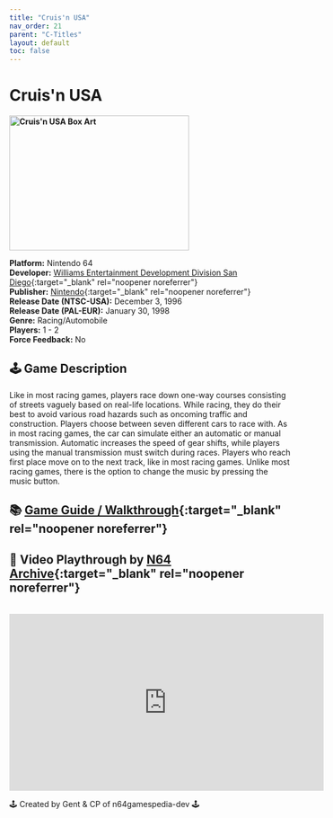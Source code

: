 ```yaml
---
title: "Cruis'n USA"
nav_order: 21
parent: "C-Titles"
layout: default
toc: false
---
```


# Cruis'n USA

<b>
<img src="https://images.launchbox-app.com/157cfea8-e287-410a-a502-a71531d6af39.jpg" alt="Cruis'n USA Box Art" width="320" height="240" />
</b>

**Platform:** Nintendo 64  
**Developer:** [Williams Entertainment Development Division San Diego](https://en.wikipedia.org/wiki/Midway_Studios_San_Diego){:target="_blank" rel="noopener noreferrer"}  
**Publisher:** [Nintendo](https://en.wikipedia.org/wiki/Nintendo){:target="_blank" rel="noopener noreferrer"}  
**Release Date (NTSC-USA):** December 3, 1996  
**Release Date (PAL-EUR):** January 30, 1998  
**Genre:** Racing/Automobile  
**Players:** 1 - 2  
**Force Feedback:** No  

## 🕹️ Game Description  
Like in most racing games, players race down one-way courses consisting of streets vaguely based on real-life locations. While racing, they do their best to avoid various road hazards such as oncoming traffic and construction. Players choose between seven different cars to race with. As in most racing games, the car can simulate either an automatic or manual transmission. Automatic increases the speed of gear shifts, while players using the manual transmission must switch during races. Players who reach first place move on to the next track, like in most racing games. Unlike most racing games, there is the option to change the music by pressing the music button.

## 📚 [Game Guide / Walkthrough](https://gamefaqs.gamespot.com/n64/197003-cruisn-usa/faqs/35766){:target="_blank" rel="noopener noreferrer"}

## 🎥 Video Playthrough by [N64 Archive](https://www.youtube.com/channel/UC1fUDTXUTKjpk_j7leAhAyw){:target="_blank" rel="noopener noreferrer"}  
<br />  
<iframe width="560" height="315" src="https://www.youtube.com/embed/LzHB1rUF8Ns" title="Cruis'n USA Longplay" frameborder="0" allowfullscreen></iframe>  

🕹️ Created by Gent & CP of n64gamespedia-dev 🕹️

<!-- Vault Format: n64gamespedia-dev -->
<!-- Protocol Source: _vault-specs/format-protocol.md -->
